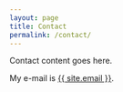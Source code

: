 ```yaml
---
layout: page
title: Contact
permalink: /contact/
---
```


Contact content goes here.

My e-mail is [{{ site.email }}](mailto:email@something.com).

